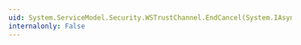 ```yaml
---
uid: System.ServiceModel.Security.WSTrustChannel.EndCancel(System.IAsyncResult)
internalonly: False
---
```

